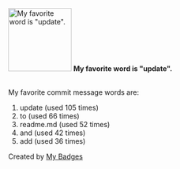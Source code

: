 <img src="https://my-badges.github.io/my-badges/favorite-word.png" alt="My favorite word is &quot;update&quot;." title="My favorite word is &quot;update&quot;." width="128">
<strong>My favorite word is &quot;update&quot;.</strong>
<br><br>

My favorite commit message words are:

1. update (used 105 times)
2. to (used 66 times)
3. readme.md (used 52 times)
4. and (used 42 times)
5. add (used 36 times)


Created by <a href="https://github.com/my-badges/my-badges">My Badges</a>